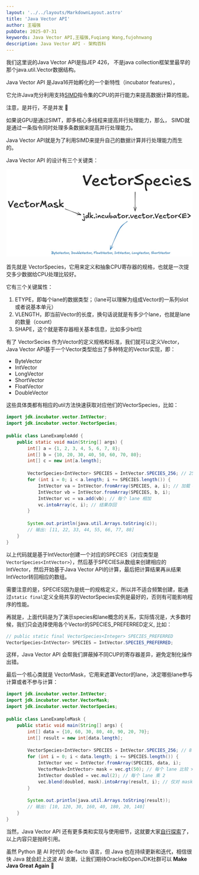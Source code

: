 ```yaml
---
layout: '../../layouts/MarkdownLayout.astro'
title: 'Java Vector API'
author: 王福强
pubDate: 2025-07-31
keywords: Java Vector API,王福强,Fuqiang Wang,fujohnwang
description: Java Vector API - 架构百科
---
```


我们这里说的Java Vector API是指JEP 426， 不是java collection框架里最早的那个java.util.Vector数据结构。

Java Vector API 是Java16开始孵化的一个新特性（incubator features）， 

它允许Java充分利用支持[SIMD](/posts/SIMD.html)指令集的CPU的并行能力来提高数据计算的性能。

注意，是并行，不是并发 🤪

如果说GPU是通过SIMT，即多核心多线程来提高并行处理能力，那么， SIMD就是通过一条指令同时处理多条数据来提高并行处理能力。

Java Vector API就是为了利用SIMD来提升自己的数据计算并行处理能力而生的。

Java Vector API 的设计有三个关键类：

![](./images/java-vector-api-core-classes.jpg)

首先就是 VectorSpecies，它用来定义和抽象CPU寄存器的规格，也就是一次提交多少数据给CPU处理比较好。

它有三个关键属性：

1. ETYPE，即每个lane的数据类型；（lane可以理解为组成Vector的一系列slot或者说基本单元）
2. VLENGTH，即当前Vector的长度，换句话说就是有多少个lane，也就是lane的数量（count）
3. SHAPE，这个就是寄存器相关基本信息，比如多少bit位

有了 VectorSecies 作为Vector的定义规格和标准，我们就可以定义Vector，Java Vector API基于一个Vector类型给出了多种特定的Vector实现，即：

- ByteVector
- IntVector
- LongVector
- ShortVector
- FloatVector
- DoubleVector

这些具体类都有相应的util方法快速获取对应他们的VectorSpecies，比如：

```java
import jdk.incubator.vector.IntVector;
import jdk.incubator.vector.VectorSpecies;

public class LaneExampleAdd {
    public static void main(String[] args) {
        int[] a = {1, 2, 3, 4, 5, 6, 7, 8};
        int[] b = {10, 20, 30, 40, 50, 60, 70, 80};
        int[] c = new int[a.length];

        VectorSpecies<IntVector> SPECIES = IntVector.SPECIES_256; // 256 位，8 个 lane
        for (int i = 0; i < a.length; i += SPECIES.length()) {
            IntVector va = IntVector.fromArray(SPECIES, a, i); // 加载 8 个 lane
            IntVector vb = IntVector.fromArray(SPECIES, b, i);
            IntVector vc = va.add(vb); // 每个 lane 相加
            vc.intoArray(c, i); // 结果存回
        }

        System.out.println(java.util.Arrays.toString(c));
        // 输出: [11, 22, 33, 44, 55, 66, 77, 88]
    }
}
```

以上代码就是基于IntVector创建一个对应的SPECIES（对应类型是`VectorSpecies<IntVector>`），然后基于SPECIES从数组来创建相应的IntVector，然后开始基于Java Vector API的计算，最后把计算结果再从结果IntVector转回相应的数组。

需要注意的是，SPECIES因为是统一的规格定义，所以并不适合频繁创建，能通过`static final`定义全局共享的VectorSpecies实例是最好的，否则有可能影响程序的性能。

再就是，上面代码是为了演示species和lane概念的关系，实际情况是，大多数时候，我们只会选择使用各个Vector的SPECIES_PREFERRED定义, 比如：

```java
// public static final VectorSpecies<Integer> SPECIES_PREFERRED
VectorSpecies<IntVector> SPECIES = IntVector.SPECIES_PREFERRED;
```

这样，Java Vector API 会帮我们屏蔽掉不同CUP的寄存器差异，避免定制化操作出错。

最后一个核心类就是 VectorMask，它用来遮罩Vector的lane，决定哪些lane参与计算或者不参与计算：

```java
import jdk.incubator.vector.IntVector;
import jdk.incubator.vector.VectorMask;
import jdk.incubator.vector.VectorSpecies;

public class LaneExampleMask {
    public static void main(String[] args) {
        int[] data = {10, 60, 30, 80, 40, 90, 20, 70};
        int[] result = new int[data.length];

        VectorSpecies<IntVector> SPECIES = IntVector.SPECIES_256; // 8 个 lane
        for (int i = 0; i < data.length; i += SPECIES.length()) {
            IntVector vec = IntVector.fromArray(SPECIES, data, i);
            VectorMask<IntVector> mask = vec.gt(50); // 每个 lane 比较 > 50
            IntVector doubled = vec.mul(2); // 每个 lane 乘 2
            vec.blend(doubled, mask).intoArray(result, i); // 仅对 mask 为 true 的 lane 应用结果
        }

        System.out.println(java.util.Arrays.toString(result));
        // 输出: [10, 120, 30, 160, 40, 180, 20, 140]
    }
}
```

当然，Java Vector API 还有更多类和实现与使用细节，这就要大家[自行探索](https://docs.oracle.com/en/java/javase/24/docs/api/jdk.incubator.vector/jdk/incubator/vector/package-summary.html)了，以上内容只是抛砖引用。

虽然 Python 是 AI 时代的 de-facto 语言，但 Java 也在持续更新和迭代，相信很快 Java 就会赶上这波 AI 浪潮，让我们期待Oracle和OpenJDK社群可以 **Make Java Great Again** 🤣







